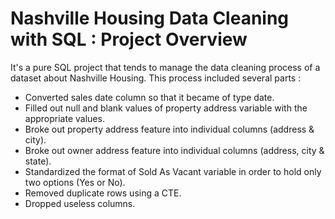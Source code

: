 # Nashville Housing Data Cleaning with SQL : Project Overview

It's a pure SQL project that tends to manage the data cleaning process of a dataset about Nashville Housing. This process included several parts :

* Converted sales date column so that it became of type date.
* Filled out null and blank values of property address variable with the appropriate values.
* Broke out property address feature into individual columns (address & city).
* Broke out owner address feature into individual columns (address, city & state).
* Standardized the format of Sold As Vacant variable in order to hold only two options (Yes or No).
* Removed duplicate rows using a CTE.
* Dropped useless columns.
